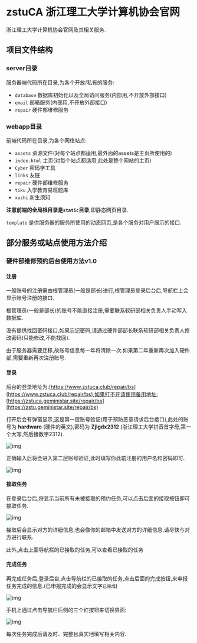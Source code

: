 # zstuCA 浙江理工大学计算机协会官网

浙江理工大学计算机协会官网及其相关服务.

## 项目文件结构

### server目录

服务器端代码所在目录,为各个开放/私有的服务:

* `database` 数据库初始化以及全局访问服务(内部用,不开放外部接口)
* `email` 邮箱服务(内部用,不开放外部接口)
* `repair` 硬件部维修服务

### webapp目录

前端代码所在目录,为各个网络站点:

* `assets` 资源文件(对每个站点都适用,最外面的assets是主页所使用的)
* `index.html` 主页(对每个站点都适用,此处是整个网站的主页) 
* `Cyber` 密码学工具
* `links` 友链
* `repair` 硬件部维修服务
* `tiku` 入学教育易班题库
* `xuzhi` 新生须知

**注意前端的全局根目录是`static`目录**,即静态网页目录.

`template` 是供服务器的服务所使用的动态网页,是各个服务对用户展示的接口.

## 部分服务或站点使用方法介绍

### 硬件部维修预约后台使用方法v1.0

#### 注册

一般账号的注册需由根管理员(一般是部长)进行,根管理员登录后台后,导航栏上会显示账号注册的接口.

根管理员(一般是部长)的账号不能直接注册,需要联系软研部相关负责人手动写入数据库.

没有提供找回密码接口,如果忘记密码,请通过硬件部部长联系软研部相关负责人修改密码(只能修改,不能找回).

由于服务器需要迁移,故账号信息每一年将清除一次.如果第二年重新再次加入硬件部,需要重新再次注册账号.

#### 登录

后台的登录地址为:[https://www.zstuca.club/repair/bs](https://www.zstuca.club/repair/bs),如果打不开请使用备用地址:[https://zstuca.geministar.site/repair/bs](https://zstu.geministar.site/repair/bs)

打开后会有弹窗显示,这是第一层账号验证(用于预防恶意请求后台接口),此处的账号为 **hardware** (硬件的英文),密码为 **Zjlgdx2312** (浙江理工大学拼音首字母,第一个大写,然后接数字2312).

![img](https://img2023.cnblogs.com/blog/2137098/202309/2137098-20230914190319834-1737670144.png)

正确输入后将会进入第二层账号验证,此时填写你此前注册的用户名和密码即可.

![img](https://img2023.cnblogs.com/blog/2137098/202309/2137098-20230914190509984-855283012.png)

#### 接取任务

在登录后台后,将显示当前所有未被接取的预约任务,可以点击后面的接取按钮即可接取任务.

![img](https://img2023.cnblogs.com/blog/2137098/202309/2137098-20230914190633155-623239590.png)

接取后会显示对方的详细信息,也会像你的邮箱中发送对方的详细信息,请尽快与对方进行联系.

此外,点击上面导航栏的已接取的任务,可以查看已接取的任务

#### 完成任务

再完成任务后,登录后台,点击导航栏的已接取的任务,点击后面的完成按钮,来申报任务完成的信息.(已申报完成的会显示文字`已完成`)

![img](https://img2023.cnblogs.com/blog/2137098/202309/2137098-20230915120559025-394879574.png)

手机上通过点击导航栏后侧的三个杠按钮来切换界面:

![img](https://img2023.cnblogs.com/blog/2137098/202309/2137098-20230920223152163-710665376.jpg)

每次任务完成后请及时、完整且真实地填写相关内容.
